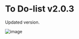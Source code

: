 # To Do-list v2.0.3
Updated version. 



![image](https://user-images.githubusercontent.com/74560941/184590974-f1ca1bf8-1a6c-4edc-853f-0307c3627447.png)
